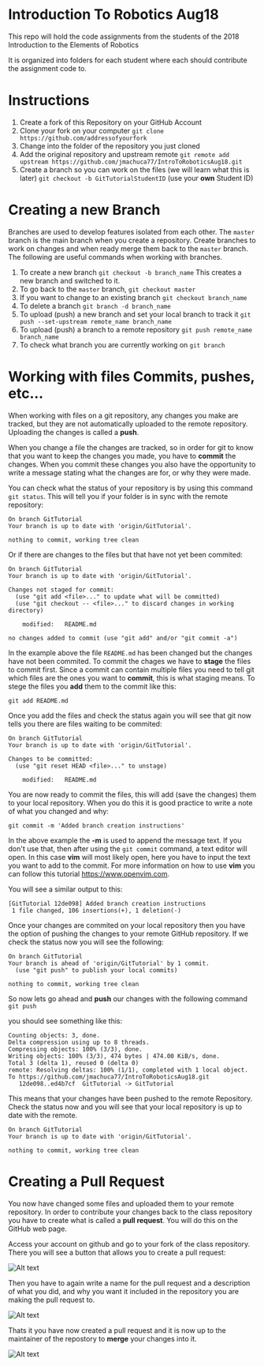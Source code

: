 # Introduction To Robotics Aug18
This repo will hold the code assignments from the students of the 2018 Introduction to the Elements of Robotics

It is organized into folders for each student where each should contribute the assignment code to.

# Instructions

1. Create a fork of this Repository on your GitHub Account
2. Clone your fork on your computer
    `git clone https://github.com/addressofyourfork`
3. Change into the folder of the repository you just cloned
4. Add the original repository and upstream remote `git remote add upstream https://github.com/jmachuca77/IntroToRoboticsAug18.git`
5. Create a branch so you can work on the files (we will learn what this is later) `git checkout -b GitTutorialStudentID` (use your **own** Student ID)

# Creating a new Branch

Branches are used to develop features isolated from each other. The `master` branch is the main branch when you create a repository. Create branches to work on changes and when ready merge them back to the `master` branch. The following are useful commands when working with branches.

1. To create a new branch `git checkout -b branch_name` This creates a new branch and switched to it.
2. To go back to the `master` branch, `git checkout master`
3. If you want to change to an existing branch `git checkout branch_name`
4. To delete a branch `git branch -d branch_name`
5. To upload (push) a new branch and set your local branch to track it `git push --set-upstream remote_name branch_name`
6. To upload (push) a branch to a remote repository `git push remote_name branch_name`
7. To check what branch you are currently working on `git branch`

# Working with files Commits, pushes, etc...

When working with files on a git repository, any changes you make are tracked, but they are not automatically uploaded to the remote repository. Uploading the changes is called a **push**.

When you change a file the changes are tracked, so in order for git to know that you want to keep the changes you made, you have to **commit** the changes. When you commit these changes you also have the opportunity to write a message stating what the changes are for, or why they were made.

You can check what the status of your repository is by using this command `git status`. This will tell you if your folder is in sync with the remote repository:

```
On branch GitTutorial
Your branch is up to date with 'origin/GitTutorial'.

nothing to commit, working tree clean
```

Or if there are changes to the files but that have not yet been commited:

```
On branch GitTutorial
Your branch is up to date with 'origin/GitTutorial'.

Changes not staged for commit:
  (use "git add <file>..." to update what will be committed)
  (use "git checkout -- <file>..." to discard changes in working directory)

	modified:   README.md

no changes added to commit (use "git add" and/or "git commit -a")
```

In the example above the file `README.md` has been changed but the changes have not been commited. To commit the chages we have to **stage** the files to commit first. Since a commit can contain multiple files you need to tell git which files are the ones you want to **commit**, this is what staging means. To stege the files you **add** them to the commit like this:

`git add README.md`

Once you add the files and check the status again you will see that git now tells you there are files waiting to be commited:

```
On branch GitTutorial
Your branch is up to date with 'origin/GitTutorial'.

Changes to be committed:
  (use "git reset HEAD <file>..." to unstage)

	modified:   README.md
```

You are now ready to commit the files, this will add (save the changes) them to your local repository. When you do this it is good practice to write a note of what you changed and why:

```
git commit -m 'Added branch creation instructions'
```

In the above example the **-m** is used to append the message text. If you don't use that, then after using the `git commit` command, a text editor will open. In this case **vim** will most likely open, here you have to input the text you want to add to the commit. For more information on how to use **vim** you can follow this tutorial https://www.openvim.com.

You will see a similar output to this:
```
[GitTutorial 12de098] Added branch creation instructions
 1 file changed, 106 insertions(+), 1 deletion(-)
```

Once your changes are commited on your local repository then you have the option of pushing the changes to your remote GitHub repository. If we check the status now you will see the following:

```
On branch GitTutorial
Your branch is ahead of 'origin/GitTutorial' by 1 commit.
  (use "git push" to publish your local commits)

nothing to commit, working tree clean
```

So now lets go ahead and **push** our changes with the following command `git push`

you should see something like this:

```
Counting objects: 3, done.
Delta compression using up to 8 threads.
Compressing objects: 100% (3/3), done.
Writing objects: 100% (3/3), 474 bytes | 474.00 KiB/s, done.
Total 3 (delta 1), reused 0 (delta 0)
remote: Resolving deltas: 100% (1/1), completed with 1 local object.
To https://github.com/jmachuca77/IntroToRoboticsAug18.git
   12de098..ed4b7cf  GitTutorial -> GitTutorial
```

This means that your changes have been pushed to the remote Repository. Check the status now and you will see that your local repository is up to date with the remote.

```
On branch GitTutorial
Your branch is up to date with 'origin/GitTutorial'.

nothing to commit, working tree clean
```

# Creating a Pull Request

You now have changed some files and uploaded them to your remote repository. In order to contribute your changes back to the class repository you have to create what is called a **pull request**. You will do this on the GitHub web page.

Access your account on github and go to your fork of the class repository. There you will see a button that allows you to create a pull request:

![Alt text](SupportFiles/pullrequest1.png?raw=true "PullRequest1")

Then you have to again write a name for the pull request and a description of what you did, and why you want it included in the repository you are making the pull request to.

![Alt text](SupportFiles/pullrequest2.png?raw=true "PullRequest2")

Thats it you have now created a pull request and it is now up to the maintainer of the repostory to **merge** your changes into it.

![Alt text](SupportFiles/pullrequest3.png?raw=true "PullRequest3")
